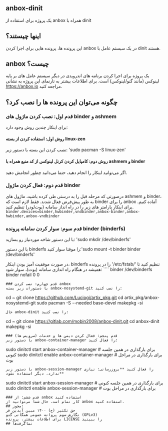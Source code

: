 ## anbox-dinit
یک پروژه برای استفاده از anbox همراه با dinit

## اینها چیستند؟
این پرونده ها، پرونده هایی برای اجرا کردن anbox در یک سیستم عامل با dinit هستند.
## anbox چیست؟
یک پروژه برای اجرا کردن برنامه های اندرویدی در دیگر سیستم عامل های بر پایه لینوکس (مانند گنو/لینوکس) است. برای اطلاعات بیشتر به تارنمای این پروژه به نشانی https://anbox.io مراجعه کنید.
## چگونه می‌توان این پرونده ها را نصب کرد؟
### قدم اول: نصب کردن ماژول های binder و ashmem
برای اینکار چندین روش وجود دارد:
#### روش اول: استفاده کردن از بسته linux-zen
نصب کردن این بسته با دستور زیر:
'sudo pacman -S linux-zen'
#### روش دوم: کامپایل کردن کرنل لینوکس از کد منبع همراه با ashmem و binder
اگر می‌توانید اینکار را انجام دهید، حتما می‌دانید چطور انجامش دهید.
### قدم دوم: فعال کردن ماژول binder
درصورتی که مرحله قبل را به درستی طی کرده باشید، ماژول های ashmem و binder، به طور پیش‌فرض فعال شدند. فقط لازم است که binder را برای anbox آماده کنیم. برای اینکار پارامتر های زیر را در راه انداز سامانه (بوت‌لودر) تنظیم کنید.
`binder.devices=binder,hwbinder,vndbinder,anbox-binder,anbox-hwbinder,anbox-vndbinder`
### قدم سوم: سوار کردن سامانه پرونده binder (binderfs)
با این دستور شاخه موردنیاز رو بسازید: 'sudo mkdir /dev/binderfs'

با این دستور binderfs را موقتا سوار کنید:'sudo mount -t binder binder /dev/binderfs'

در صورت موفقیت آمیز بودن اینکار، binderfs را در پرونده '/etc/fstab/' تنظیم کنید تا همیشه در هنگام راه اندازی سامانه (بوت)، سوار شود:
‍‍````
binder                         /dev/binderfs binder   nofail  0      0
````
### قدم چهارم: نصب کردن anbox
با دستورات زیر بسته anbox-nosystemd-git را نصب کنید:
````
cd ~
git clone https://github.com/Luciogi/artix_pkg.git
cd artix_pkg/anbox-nosystemd-git
sudo pacman -S --needed base-devel
makepkg -si
````
حال anbox-dinit را نصب کنید:
````
cd ~
git clone https://gitlab.com/mobin2008/anbox-dinit.git
cd anbox-dinit
makepkg -si
````
### قدم پنجم: فعال کردن دیمن ها و خدمات (سرویس ها)
با دستور زیر anbox-container-manager را فعال کنید:
````
sudo dinitctl start anbox-container-manager # برای بارگذاری در همین جلسه کنونی
sudo dinitctl enable anbox-container-manager # برای بارگذاری در مراحل بوت
````
با دستور زیر anbox-session-manager را فعال کنید **بروزرسانی: نیازی ندارد، دیگر استفاده نشود**
````
sudo dinitctl start anbox-session-manager # برای بارگذاری در همین جلسه کنونی
sudo dinitctl enable anbox-session-manager # برای بارگذاری در مراحل بوت
````
### قدم ششم: از anbox استفاده کنید
کار تمام است، حال شما می‌توانید از anbox استفاده کنید.
## مجوز:
حق تکثیر (ح) ۱۴۰۰ مبین آیدین فر
نگارش سوم پروانه عمومی همگانی گنو (GPLv3)
برای اطلاعات بیشتر، پرونده LICENSE را ببینید
## نماگرفت‌‌ها


